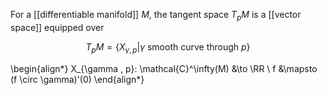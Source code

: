 For a [[differentiable manifold]] $M$, the tangent space $T_pM$ is a [[vector space]] equipped over

$$
T_p M = \{X_{\gamma , p} | \gamma \text{ smooth curve through } p \}
$$

\begin{align\*}
X_{\gamma , p}: \mathcal{C}^\infty(M) &\to \RR \\
f &\mapsto (f \circ \gamma)'(0)
\end{align\*}